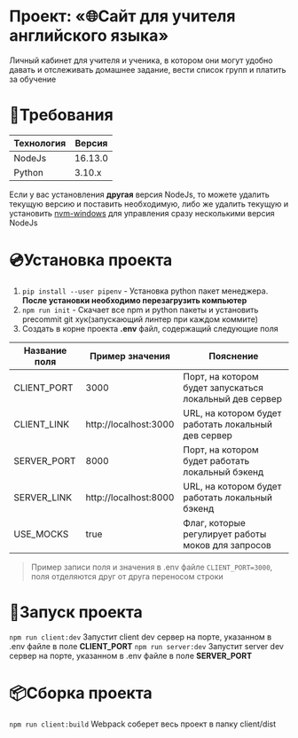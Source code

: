 # Проект: «🌐Сайт для учителя английского языка»

Личный кабинет для учителя и ученика, в котором они могут удобно давать и отслеживать домашнее задание, вести список групп и платить за обучение

# 📄Требования

| Технология  | Версия  |
| ----------- | ------- |
| NodeJs      | 16.13.0 |
| Python      |  3.10.х |

Если у вас установления **другая** версия NodeJs, то можете удалить текущую версию и поставить необходимую, либо же удалить текущую и установить [nvm-windows](https://github.com/coreybutler/nvm-windows) для управления сразу несколькими версия NodeJs

# 💿Установка проекта

1. `pip install --user pipenv` - Установка python пакет менеджера. **После установки необходимо перезагрузить компьютер**
1. `npm run init` - Скачает все npm и python пакеты и установить precommit git хук(запускающий линтер при каждом коммите)
1. Создать в корне проекта **.env** файл, содержащий следующие поля

| Название поля | Пример значения       | Пояснение                                               |
| ------------- | --------------------- | ------------------------------------------------------- |
| CLIENT_PORT   | 3000                  | Порт, на котором будет запускаться локальный дев сервер |
| CLIENT_LINK   | http://localhost:3000 | URL, на котором будет работать локальный дев сервер     |
| SERVER_PORT   | 8000                  | Порт, на котором будет работать локальный бэкенд        |
| SERVER_LINK   | http://localhost:8000 | URL, на котором будет работать локальный бэкенд         |
| USE_MOCKS     | true                  | Флаг, которые регулирует работы моков для запросов      |

> Пример записи поля и значения в .env файле `CLIENT_PORT=3000`, поля отделяются друг от друга переносом строки

# 🚀Запуск проекта

`npm run client:dev` Запустит client dev сервер на порте, указанном в .env файле в поле **CLIENT_PORT**
`npm run server:dev` Запустит server dev сервер на порте, указанном в .env файле в поле **SERVER_PORT**

# 📦Сборка проекта

`npm run client:build` Webpack соберет весь проект в папку client/dist
